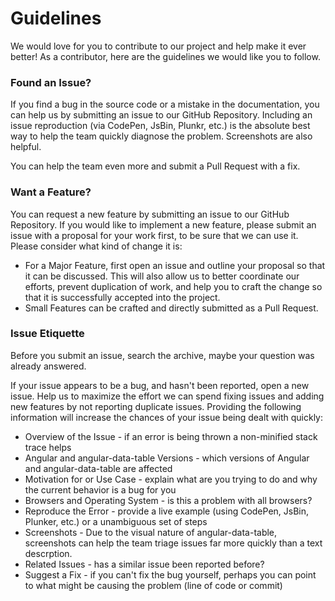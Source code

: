 # Guidelines

We would love for you to contribute to our project and help make it ever better! As a contributor, here are the guidelines we would like you to follow.

### Found an Issue?
If you find a bug in the source code or a mistake in the documentation, you can help us by submitting an issue to our GitHub Repository. Including an issue reproduction (via CodePen, JsBin, Plunkr, etc.) is the absolute best way to help the team quickly diagnose the problem. Screenshots are also helpful.

You can help the team even more and submit a Pull Request with a fix.

### Want a Feature?
You can request a new feature by submitting an issue to our GitHub Repository. If you would like to implement a new feature, please submit an issue with a proposal for your work first, to be sure that we can use it. Please consider what kind of change it is:

- For a Major Feature, first open an issue and outline your proposal so that it can be discussed. This will also allow us to better coordinate our efforts, prevent duplication of work, and help you to craft the change so that it is successfully accepted into the project.
- Small Features can be crafted and directly submitted as a Pull Request.

### Issue Etiquette
Before you submit an issue, search the archive, maybe your question was already answered.

If your issue appears to be a bug, and hasn't been reported, open a new issue. Help us to maximize the effort we can spend fixing issues and adding new features by not reporting duplicate issues. Providing the following information will increase the chances of your issue being dealt with quickly:

- Overview of the Issue - if an error is being thrown a non-minified stack trace helps
- Angular and angular-data-table Versions - which versions of Angular and angular-data-table are affected
- Motivation for or Use Case - explain what are you trying to do and why the current behavior is a bug for you
- Browsers and Operating System - is this a problem with all browsers?
- Reproduce the Error - provide a live example (using CodePen, JsBin, Plunker, etc.) or a unambiguous set of steps
- Screenshots - Due to the visual nature of angular-data-table, screenshots can help the team triage issues far more quickly than a text descrption.
- Related Issues - has a similar issue been reported before?
- Suggest a Fix - if you can't fix the bug yourself, perhaps you can point to what might be causing the problem (line of code or commit)


